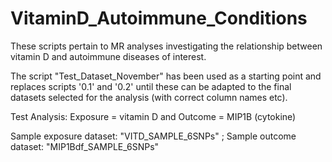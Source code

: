 # VitaminD_Autoimmune_Conditions

These scripts pertain to MR analyses investigating the relationship between vitamin D and autoimmune diseases of interest.

The script "Test_Dataset_November" has been used as a starting point and replaces scripts '0.1' and '0.2' until 
these can be adapted to the final datasets selected for the analysis (with correct column names etc).

Test Analysis: Exposure = vitamin D and Outcome = MIP1B (cytokine)

Sample exposure dataset: "VITD_SAMPLE_6SNPs" ;
Sample outcome dataset: "MIP1Bdf_SAMPLE_6SNPs"



